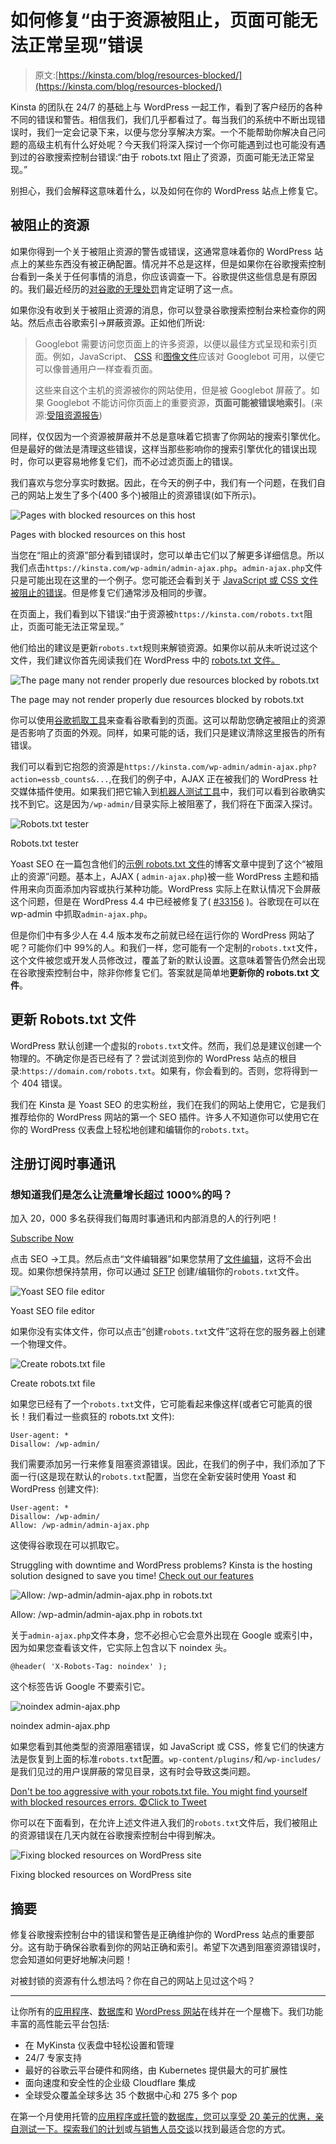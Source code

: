 # 如何修复“由于资源被阻止，页面可能无法正常呈现”错误

> 原文:[https://kinsta.com/blog/resources-blocked/](https://kinsta.com/blog/resources-blocked/)

Kinsta 的团队在 24/7 的基础上与 WordPress 一起工作，看到了客户经历的各种不同的错误和警告。相信我们，我们几乎都看过了。每当我们的系统中不断出现错误时，我们一定会记录下来，以便与您分享解决方案。一个不能帮助你解决自己问题的高级主机有什么好处呢？今天我们将深入探讨一个你可能遇到过也可能没有遇到过的谷歌搜索控制台错误:“由于 robots.txt 阻止了资源，页面可能无法正常呈现。”

别担心，我们会解释这意味着什么，以及如何在你的 WordPress 站点上修复它。

## 被阻止的资源

如果你得到一个关于被阻止资源的警告或错误，这通常意味着你的 WordPress 站点上的某些东西没有被正确配置。情况并不总是这样，但是如果你在谷歌搜索控制台看到一条关于任何事情的消息，你应该调查一下。谷歌提供这些信息是有原因的。我们最近经历的[对谷歌的无理处罚](https://kinsta.com/blog/decline-seo-rankings/)肯定证明了这一点。

如果你没有收到关于被阻止资源的消息，你可以登录谷歌搜索控制台来检查你的网站。然后点击谷歌索引→屏蔽资源。正如他们所说:

> Googlebot 需要访问您页面上的许多资源，以便以最佳方式呈现和索引页面。例如，JavaScript、 [CSS](https://kinsta.com/blog/wordpress-css/) 和[图像文件](https://kinsta.com/blog/image-file-types/)应该对 Googlebot 可用，以便它可以像普通用户一样查看页面。
> 
> 这些来自这个主机的资源被你的网站使用，但是被 Googlebot 屏蔽了。如果 Googlebot 不能访问你页面上的重要资源，**页面可能被错误地索引**。(来源:[受阻资源报告](https://support.google.com/webmasters/answer/6153277))

同样，仅仅因为一个资源被屏蔽并不总是意味着它损害了你网站的搜索引擎优化。但是最好的做法是清理这些错误，这样当那些影响你的搜索引擎优化的错误出现时，你可以更容易地修复它们，而不必过滤页面上的错误。

我们喜欢与您分享实时数据。因此，在今天的例子中，我们有一个问题，在我们自己的网站上发生了多个(400 多个)被阻止的资源错误(如下所示)。

![Pages with blocked resources on this host](img/2e6676b0c5d3440fd76f66e9696d0cb1.png "Pages with blocked resources on this host")

Pages with blocked resources on this host



当您在“阻止的资源”部分看到错误时，您可以单击它们以了解更多详细信息。所以我们点击`https://kinsta.com/wp-admin/admin-ajax.php`。`admin-ajax.php`文件只是可能出现在这里的一个例子。您可能还会看到关于 [JavaScript 或 CSS 文件被阻止的错误](https://www.seroundtable.com/google-warning-googlebot-css-js-20665.html)。但是修复它们通常涉及相同的步骤。









在页面上，我们看到以下错误:“由于资源被`https://kinsta.com/robots.txt`阻止，页面可能无法正常呈现。”

他们给出的建议是更新`robots.txt`规则来解锁资源。如果你以前从未听说过这个文件，我们建议你首先阅读我们在 WordPress 中的 [robots.txt 文件。](https://kinsta.com/blog/wordpress-robots-txt/)

![The page many not render properly due resources blocked by robots.txt](img/c539091096ffd892edd0212cea4afb9b.png)

The page may not render properly due resources blocked by robots.txt



你可以使用[谷歌抓取工具](https://www.google.com/webmasters/tools/googlebot-fetch)来查看谷歌看到的页面。这可以帮助您确定被阻止的资源是否影响了页面的外观。同样，如果可能的话，我们只是建议清除这里报告的所有错误。

我们可以看到它抱怨的资源是`https://kinsta.com/wp-admin/admin-ajax.php?action=essb_counts&...`,在我们的例子中，AJAX 正在被我们的 WordPress 社交媒体插件使用。如果我们把它输入到[机器人测试工具](https://www.google.com/webmasters/tools/robots-testing-tool)中，我们可以看到谷歌确实找不到它。这是因为`/wp-admin/`目录实际上被阻塞了，我们将在下面深入探讨。

![Robots.txt tester](img/7a01f374d43cd7e5beca22fde3a8d0a7.png)

Robots.txt tester



Yoast SEO 在一篇包含他们的[示例 robots.txt 文件](https://yoast.com/wordpress-robots-txt-example/)的博客文章中提到了这个“被阻止的资源”问题。基本上，AJAX ( `admin-ajax.php`)被一些 WordPress 主题和插件用来向页面添加内容或执行某种功能。WordPress 实际上在默认情况下会屏蔽这个问题，但是在 WordPress 4.4 中已经被修复了( [#33156](https://core.trac.wordpress.org/ticket/33156) )。谷歌现在可以在 wp-admin 中抓取`admin-ajax.php`。

但是你们中有多少人在 4.4 版本发布之前就已经在运行你的 WordPress 网站了呢？可能你们中 99%的人。和我们一样，您可能有一个定制的`robots.txt`文件，这个文件被您或开发人员修改过，覆盖了新的默认设置。这意味着警告仍然会出现在谷歌搜索控制台中，除非你修复它们。答案就是简单地**更新你的 robots.txt 文件**。

## 更新 Robots.txt 文件

WordPress 默认创建一个虚拟的`robots.txt`文件。然而，我们总是建议创建一个物理的。不确定你是否已经有了？尝试浏览到你的 WordPress 站点的根目录:`https://domain.com/robots.txt`。如果有，你会看到的。否则，您将得到一个 404 错误。

我们在 Kinsta 是 Yoast SEO 的忠实粉丝，我们在我们的网站上使用它，它是我们推荐给你的 WordPress 网站的第一个 SEO 插件。许多人不知道你可以使用它在你的 WordPress 仪表盘上轻松地创建和编辑你的`robots.txt`。

## 注册订阅时事通讯



### 想知道我们是怎么让流量增长超过 1000%的吗？

加入 20，000 多名获得我们每周时事通讯和内部消息的人的行列吧！

[Subscribe Now](#newsletter)

点击 SEO →工具。然后点击“文件编辑器”如果您禁用了[文件编辑](https://codex.wordpress.org/Hardening_WordPress#Disable_File_Editing)，这将不会出现。如果你想保持禁用，你可以通过 [SFTP](https://kinsta.com/knowledgebase/how-to-use-sftp/) 创建/编辑你的`robots.txt`文件。

![Yoast SEO file editor](img/ff063dad50a368fcd7875156179bb3ac.png)

Yoast SEO file editor



如果你没有实体文件，你可以点击“创建`robots.txt`文件”这将在您的服务器上创建一个物理文件。

![Create robots.txt file](img/d9e65acc9dfc28cbe702f74a8f8014b0.png)

Create robots.txt file



如果您已经有了一个`robots.txt`文件，它可能看起来像这样(或者它可能真的很长！我们看过一些疯狂的 robots.txt 文件):

```
User-agent: *
Disallow: /wp-admin/
```

我们需要添加另一行来修复阻塞资源错误。因此，在我们的例子中，我们添加了下面一行(这是现在默认的`robots.txt`配置，当您在全新安装时使用 Yoast 和 WordPress 创建文件):

```
User-agent: *
Disallow: /wp-admin/
Allow: /wp-admin/admin-ajax.php
```

这使得谷歌现在可以抓取它。

Struggling with downtime and WordPress problems? Kinsta is the hosting solution designed to save you time! [Check out our features](https://kinsta.com/features/)

![Allow: /wp-admin/admin-ajax.php in robots.txt](img/afc1b507962b8d7ddee5ead3f9f80573.png)

Allow: /wp-admin/admin-ajax.php in robots.txt



关于`admin-ajax.php`文件本身，您不必担心它会意外出现在 Google 或索引中，因为如果您查看该文件，它实际上包含以下 noindex 头。

```
@header( 'X-Robots-Tag: noindex' );
```

这个标签告诉 Google 不要索引它。

![noindex admin-ajax.php](img/406b0c3f1502080c63a372b0d0469509.png)

noindex admin-ajax.php



如果您看到其他类型的资源阻塞错误，如 JavaScript 或 CSS，修复它们的快速方法是恢复到上面的标准`robots.txt`配置。`wp-content/plugins/`和`/wp-includes/`是我们见过的用户误屏蔽的常见目录，这有时会导致这类问题。

[Don't be too aggressive with your robots.txt file. You might find yourself with blocked resources errors. 😨Click to Tweet](https://twitter.com/intent/tweet?url=https%3A%2F%2Fbit.ly%2F3iyNwgv&via=kinsta&text=Don%27t+be+too+aggressive+with+your+robots.txt+file.+You+might+find+yourself+with+blocked+resources+errors.+%F0%9F%98%A8&hashtags=WordPress%2Cwebdev)

你可以在下面看到，在允许上述文件进入我们的`robots.txt`文件后，我们被阻止的资源错误在几天内就在谷歌搜索控制台中得到解决。

![Fixing blocked resources on WordPress site](img/2ebd7f977b738696df4455c20f983158.png)

Fixing blocked resources on WordPress site



## 摘要

修复谷歌搜索控制台中的错误和警告是正确维护你的 WordPress 站点的重要部分。这有助于确保谷歌看到你的网站正确和索引。希望下次遇到阻塞资源错误时，您会知道如何更好地解决问题！

对被封锁的资源有什么想法吗？你在自己的网站上见过这个吗？

* * *

让你所有的[应用程序](https://kinsta.com/application-hosting/)、[数据库](https://kinsta.com/database-hosting/)和 [WordPress 网站](https://kinsta.com/wordpress-hosting/)在线并在一个屋檐下。我们功能丰富的高性能云平台包括:

*   在 MyKinsta 仪表盘中轻松设置和管理
*   24/7 专家支持
*   最好的谷歌云平台硬件和网络，由 Kubernetes 提供最大的可扩展性
*   面向速度和安全性的企业级 Cloudflare 集成
*   全球受众覆盖全球多达 35 个数据中心和 275 多个 pop

在第一个月使用托管的[应用程序或托管](https://kinsta.com/application-hosting/)的[数据库，您可以享受 20 美元的优惠，亲自测试一下。探索我们的](https://kinsta.com/database-hosting/)[计划](https://kinsta.com/plans/)或[与销售人员交谈](https://kinsta.com/contact-us/)以找到最适合您的方式。